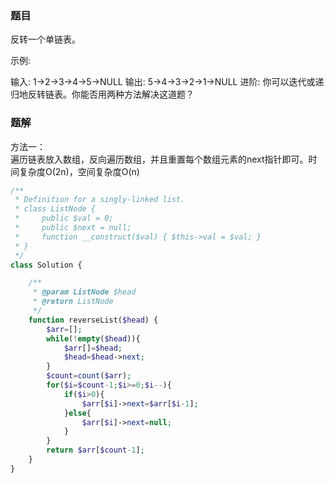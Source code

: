 ### 题目
反转一个单链表。

示例:

输入: 1->2->3->4->5->NULL
输出: 5->4->3->2->1->NULL
进阶:
你可以迭代或递归地反转链表。你能否用两种方法解决这道题？

### 题解
方法一：   
遍历链表放入数组，反向遍历数组，并且重置每个数组元素的next指针即可。时间复杂度O(2n)，空间复杂度O(n)
```php
/**
 * Definition for a singly-linked list.
 * class ListNode {
 *     public $val = 0;
 *     public $next = null;
 *     function __construct($val) { $this->val = $val; }
 * }
 */
class Solution {

    /**
     * @param ListNode $head
     * @return ListNode
     */
    function reverseList($head) {
        $arr=[];
        while(!empty($head)){
            $arr[]=$head;
            $head=$head->next;
        }
        $count=count($arr);
        for($i=$count-1;$i>=0;$i--){
            if($i>0){
                $arr[$i]->next=$arr[$i-1];
            }else{
                $arr[$i]->next=null;
            }
        }
        return $arr[$count-1];
    }
}
```
